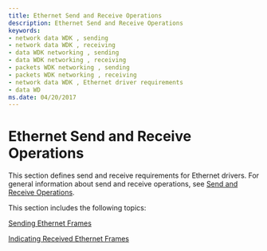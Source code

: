 ```yaml
---
title: Ethernet Send and Receive Operations
description: Ethernet Send and Receive Operations
keywords:
- network data WDK , sending
- network data WDK , receiving
- data WDK networking , sending
- data WDK networking , receiving
- packets WDK networking , sending
- packets WDK networking , receiving
- network data WDK , Ethernet driver requirements
- data WD
ms.date: 04/20/2017
---
```


# Ethernet Send and Receive Operations





This section defines send and receive requirements for Ethernet drivers. For general information about send and receive operations, see [Send and Receive Operations](send-and-receive-operations.md).

This section includes the following topics:

[Sending Ethernet Frames](sending-ethernet-frames.md)

[Indicating Received Ethernet Frames](indicating-received-ethernet-frames.md)

 

 





